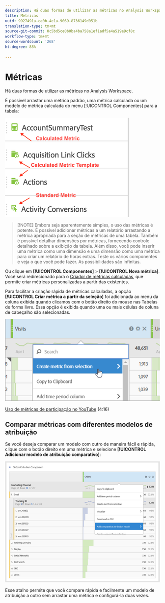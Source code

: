 ```yaml
---
description: Há duas formas de utilizar as métricas no Analysis Workspace.
title: Métricas
uuid: 9927491a-ca0b-4e1a-9069-8736149d051b
translation-type: tm+mt
source-git-commit: 0c5bd5ce0b0ba4ba758a1ef1adf5a4a519e9cf8c
workflow-type: tm+mt
source-wordcount: '268'
ht-degree: 88%

---
```



# Métricas

Há duas formas de utilizar as métricas no Analysis Workspace.

É possível arrastar uma métrica padrão, uma métrica calculada ou um modelo de métrica calculada do menu [!UICONTROL Componentes] para a tabela:

![](assets/metrics_icons.png)

>[!NOTE] Embora seja aparentemente simples, o uso das métricas é potente. É possível adicionar métricas a um relatório arrastando a métrica apropriada para a seção de métricas de uma tabela. Também é possível detalhar dimensões por métricas, fornecendo controle detalhado sobre a exibição da tabela. Além disso, você pode inserir uma métrica como uma dimensão e uma dimensão como uma métrica para criar um relatório de horas extras. Teste os vários componentes e veja o que você pode fazer. As possibilidades são infinitas.

Ou clique em **[!UICONTROL Componentes]** > **[!UICONTROL Nova métrica]**. Você será redirecionado para o [Criador de métricas calculadas](https://docs.adobe.com/content/help/pt-BR/analytics/components/calculated-metrics/cm-overview.html), que permite criar métricas personalizadas a partir das existentes.

Para facilitar a criação rápida de métricas calculadas, a opção **[!UICONTROL Criar métrica a partir da seleção]** foi adicionada ao menu da coluna exibida quando clicamos com o botão direito do mouse nas Tabelas de forma livre. Essa opção é exibida quando uma ou mais células de coluna de cabeçalho são selecionadas.

![](assets/calc_metrics.png)

[Uso de métricas de participação no YouTube](https://www.youtube.com/watch?v=ngmJHcg65o8&amp;list=PL2tCx83mn7GuNnQdYGOtlyCu0V5mEZ8sS&amp;index=32) (4:16)

## Comparar métricas com diferentes modelos de atribuição

Se você deseja comparar um modelo com outro de maneira fácil e rápida, clique com o botão direito em uma métrica e selecione **[!UICONTROL Adicionar modelo de atribuição comparativo]**:

![Comparar atribuição](assets/compare-attribution.png)

Esse atalho permite que você compare rápida e facilmente um modelo de atribuição a outro sem arrastar uma métrica e configurá-la duas vezes.
